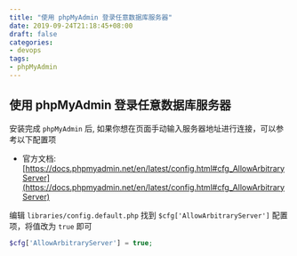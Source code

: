 ```yaml
---
title: "使用 phpMyAdmin 登录任意数据库服务器"
date: 2019-09-24T21:18:45+08:00
draft: false
categories: 
- devops
tags:
- phpMyAdmin
---
```


## 使用 phpMyAdmin 登录任意数据库服务器

安装完成 `phpMyAdmin` 后, 如果你想在页面手动输入服务器地址进行连接，可以参考以下配置项

- 官方文档: [https://docs.phpmyadmin.net/en/latest/config.html#cfg_AllowArbitraryServer](https://docs.phpmyadmin.net/en/latest/config.html#cfg_AllowArbitraryServer)

编辑 `libraries/config.default.php` 找到 `$cfg['AllowArbitraryServer']` 配置项，将值改为 `true` 即可

```php
$cfg['AllowArbitraryServer'] = true;
```
